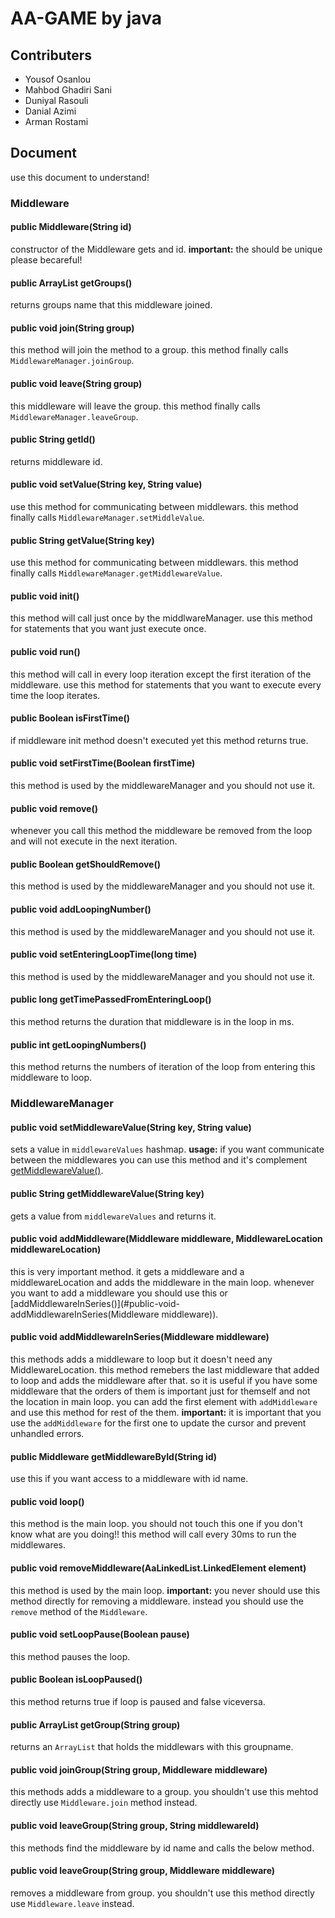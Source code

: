 # AA-GAME by java
## Contributers
- Yousof Osanlou 
- Mahbod Ghadiri Sani
- Duniyal Rasouli 
- Danial Azimi 
- Arman Rostami

## Document
use this document to understand!

### Middleware
#### public Middleware(String id)
constructor of the Middleware gets and id. 
**important:** the should be unique please becareful!

#### public ArrayList<String> getGroups()
returns groups name that this middleware joined.

#### public void join(String group)
this method will join the method to a group.
this method finally calls ```MiddlewareManager.joinGroup```.

#### public void leave(String group) 
this middleware will leave the group.
this method finally calls ```MiddlewareManager.leaveGroup```.

#### public String getId()
returns middleware id.

#### public void setValue(String key, String value)
use this method for communicating between middlewars.
this method finally calls ```MiddlewareManager.setMiddleValue```.

#### public String getValue(String key)
use this method for communicating between middlewars.
this method finally calls ```MiddlewareManager.getMiddlewareValue```.

#### public void init()
this method will call just once by the middlwareManager.
use this method for statements that you want just execute once.

#### public void run() 
this method will call in every loop iteration except the first iteration of the middleware.
use this method for statements that you want to execute every time the loop iterates.

#### public Boolean isFirstTime()
if middleware init method doesn't executed yet this method returns true.

#### public void setFirstTime(Boolean firstTime)
this method is used by the middlewareManager and you should not use it.

#### public void remove() 
whenever you call this method the middleware be removed from the loop and will not execute in the next iteration.

#### public Boolean getShouldRemove()
this method is used by the middlewareManager and you should not use it.

#### public void addLoopingNumber()
this method is used by the middlewareManager and you should not use it.

#### public void setEnteringLoopTime(long time)
this method is used by the middlewareManager and you should not use it.

#### public long getTimePassedFromEnteringLoop()
this method returns the duration that middleware is in the loop in ms.

#### public int getLoopingNumbers()
this method returns the numbers of iteration of the loop from entering this middleware to loop.

### MiddlewareManager
#### public void setMiddlewareValue(String key, String value)
sets a value in ```middlewareValues``` hashmap.
**usage:** if you want communicate between the middlewares you can use this method and it's complement [getMiddlewareValue()](#public-String-getMiddlewareValue(String-key)).

#### public String getMiddlewareValue(String key)
gets a value from ```middlewareValues``` and returns it.

#### public void addMiddleware(Middleware middleware, MiddlewareLocation middlewareLocation)
this is very important method. it gets a middleware and a middlewareLocation and adds the middleware in the main loop.
whenever you want to add a middleware you should use this or [addMiddlewareInSeries()](#public-void-addMiddlewareInSeries(Middleware middleware)).

#### public void addMiddlewareInSeries(Middleware middleware)
this methods adds a middleware to loop but it doesn't need any MiddlewareLocation.
this method remebers the last middleware that added to loop and adds the middleware after that.
so it is useful if you have some middleware that the orders of them is important just for themself and not the location in main loop.
you can add the first element with ```addMiddleware``` and use this method for rest of the them.
**important:** it is important that you use the ```addMiddleware``` for the first one to update the cursor and prevent unhandled errors.

#### public Middleware getMiddlewareById(String id)
use this if you want access to a middleware with id name.

#### public void loop()
this method is the main loop. you should not touch this one if you don't know what are you doing!!
this method will call every 30ms to run the middlewares.

#### public void removeMiddleware(AaLinkedList.LinkedElement element)
this method is used by the main loop. 
**important:** you never should use this method directly for removing a middleware. instead you should use the ```remove``` method of the ```Middleware```.

#### public void setLoopPause(Boolean pause)
this method pauses the loop.

#### public Boolean isLoopPaused()
this method returns true if loop is paused and false viceversa.

#### public ArrayList<Middleware> getGroup(String group)
returns an ```ArrayList``` that holds the middlewars with this groupname.

#### public void joinGroup(String group, Middleware middleware)
this methods adds a middleware to a group. you shouldn't use this mehtod directly use ```Middleware.join``` method instead.

#### public void leaveGroup(String group, String middlewareId)
this methods find the middleware by id name and calls the below method.

#### public void leaveGroup(String group, Middleware middleware)
removes a middleware from group. you shouldn't use this method directly use ```Middleware.leave``` instead.
